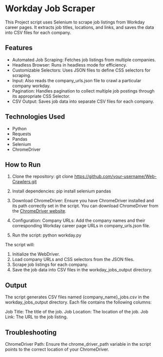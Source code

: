 # Workday Job Scraper

This Project script uses Selenium to scrape job listings from Workday career pages. It extracts job titles, locations, and links, and saves the data into CSV files for each company.

## Features
- Automated Job Scraping: Fetches job listings from multiple companies.
- Headless Browser: Runs in headless mode for efficiency.
- Customizable Selectors: Uses JSON files to define CSS selectors for scraping.
- Input: Also reads the company_urls.json file to crawl a particular company workday.
- Pagination: Handles pagination to collect multiple job postings through its appropriate CSS Selector.
- CSV Output: Saves job data into separate CSV files for each company.

## Technologies Used
- Python
- Requests
- Pandas
- Selenium
- ChromeDriver
  
## How to Run
1. Clone the repository:
   git clone https://github.com/your-username/Web-Crawlers.git

2. Install dependencies:
    pip install selenium pandas

3. Download ChromeDriver:
   Ensure you have ChromeDriver installed and its path correctly set in the script.
   You can download ChromeDriver from the [ChromeDriver website](https://sites.google.com/chromium.org/driver/).

4. Configuration:
   Company URLs: Add the company names and their corresponding Workday career page URLs in company_urls.json file.

5. Run the script:
    python workday.py

The script will:

1. Initialize the WebDriver.
2. Load company URLs and CSS selectors from the JSON files.
3. Scrape job listings for each company.
4. Save the job data into CSV files in the workday_jobs_output directory.

## Output
The script generates CSV files named {company_name}_jobs.csv in the workday_jobs_output directory. Each file contains the following columns:

Job Title: The title of the job.
Job Location: The location of the job.
Job Link: The URL to the job listing.

## Troubleshooting
ChromeDriver Path: Ensure the chrome_driver_path variable in the script points to the correct location of your ChromeDriver.